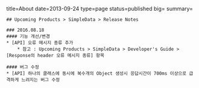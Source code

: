 title=About
date=2013-09-24
type=page
status=published
big=
summary=
~~~~~~
## Upcoming Products > SimpleData > Release Notes

### 2016.08.18
#### 기능 개선/변경
* [API] 오류 메시지 종류 추가
    * 참고 : Upcoming Products > SimpleData > Developer's Guide > [Response의 header 오류 메시지 종류] 항목

#### 버그 수정
* [API] 하나의 클래스에 동시에 복수개의 Object 생성시 응답시간이 700ms 이상으로 급격하게 느려지는 버그 수정